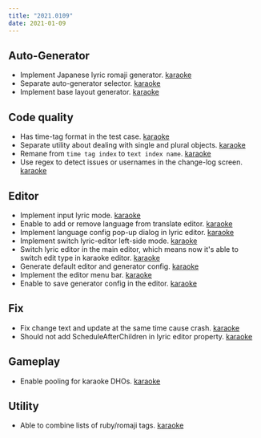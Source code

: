 ```yaml
---
title: "2021.0109"
date: 2021-01-09
---
```


## Auto-Generator

- Implement Japanese lyric romaji generator. [karaoke](#338@andy840119)
- Separate auto-generator selector. [karaoke](#345@andy840119)
- Implement base layout generator. [karaoke](#363@andy840119)

## Code quality

- Has time-tag format in the test case. [karaoke](#337@andy840119)
- Separate utility about dealing with single and plural objects. [karaoke](#340@andy840119)
- Remane from `time tag index` to `text index name`. [karaoke](#358@andy840119)
- Use regex to detect issues or usernames in the change-log screen. [karaoke](#362@andy840119)

## Editor

- Implement input lyric mode. [karaoke](#331@andy840119)
- Enable to add or remove language from translate editor. [karaoke](#350@andy840119)
- Implement language config pop-up dialog in lyric editor. [karaoke](#353@andy840119)
- Implement switch lyric-editor left-side mode. [karaoke](#359@andy840119)
- Switch lyric editor in the main editor, which means now it's able to switch edit type in karaoke editor. [karaoke](#364@andy840119)
- Generate default editor and generator config. [karaoke](#366@andy840119)
- Implement the editor menu bar. [karaoke](#367@andy840119)
- Enable to save generator config in the editor. [karaoke](#371@andy840119)

## Fix

- Fix change text and update at the same time cause crash. [karaoke](#349@andy840119)
- Should not add ScheduleAfterChildren in lyric editor property. [karaoke](#376@andy840119)

## Gameplay

- Enable pooling for karaoke DHOs. [karaoke](#339@andy840119)

## Utility

- Able to combine lists of ruby/romaji tags. [karaoke](#344@andy840119)
